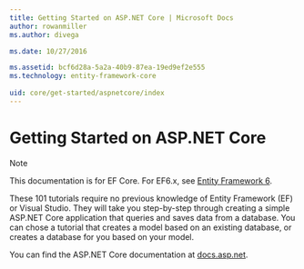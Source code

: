 ```yaml
---
title: Getting Started on ASP.NET Core | Microsoft Docs
author: rowanmiller
ms.author: divega

ms.date: 10/27/2016

ms.assetid: bcf6d28a-5a2a-40b9-87ea-19ed9ef2e555
ms.technology: entity-framework-core
 
uid: core/get-started/aspnetcore/index
---
```

# Getting Started on ASP.NET Core

> [!NOTE]
> This documentation is for EF Core. For EF6.x, see [Entity Framework 6](../../../ef6/index.md).

These 101 tutorials require no previous knowledge of Entity Framework (EF) or Visual Studio. They will take you step-by-step through creating a simple ASP.NET Core application that queries and saves data from a database. You can chose a tutorial that creates a model based on an existing database, or creates a database for you based on your model.

You can find the ASP.NET Core documentation at [docs.asp.net](https://docs.asp.net).
